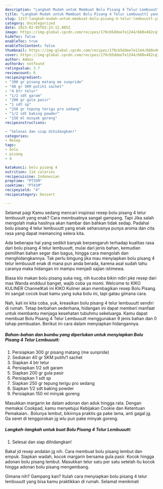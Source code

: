 ```yaml
---
description: "Langkah Mudah untuk Membuat Bolu Pisang 4 Telur Lembuuutt{ yang Lezat,  Menu Buat lebaran"
title: "Langkah Mudah untuk Membuat Bolu Pisang 4 Telur Lembuuutt{ yang Lezat,  Menu Buat lebaran"
slug: 1217-langkah-mudah-untuk-membuat-bolu-pisang-4-telur-lembuuutt-yang-lezat-menu-buat-lebaran
category: Uncategorized
date: 2023-02-05T03:23:12.805Z
image: https://img-global.cpcdn.com/recipes/179cb5ddee7e1244/680x482cq70/bolu-pisang-4-telur-lembuuutt-foto-resep-utama.jpg
hideToc: false
enableToc: true
enableTocContent: false
thumbnail: https://img-global.cpcdn.com/recipes/179cb5ddee7e1244/680x482cq70/bolu-pisang-4-telur-lembuuutt-foto-resep-utama.jpg
cover: https://img-global.cpcdn.com/recipes/179cb5ddee7e1244/680x482cq70/bolu-pisang-4-telur-lembuuutt-foto-resep-utama.jpg
author: Admin
authorAv: notfound
ratingvalue: 3.7
reviewcount: 8
recipeingredient:
- "300 gr pisang matang me sunpride"
- "40 gr SKM putih1 sachet"
- "4 btr telur"
- "1/2 sdt garam"
- "200 gr gula pasir"
- "1 sdt sp"
- "250 gr tepung terigu pro sedang"
- "1/2 sdt baking powder"
- "150 ml minyak goreng"
recipeinstructions:

- "Selesai dan siap dihidangkan!"
categories:
- Resep
tags:
- bolu
- pisang
- 4

katakunci: bolu pisang 4 
nutrition: 114 calories
recipecuisine: Indonesian
preptime: "PT35M"
cooktime: "PT41M"
recipeyield: "4"
recipecategory: Dessert

---
```



Selamat pagi Kamu sedang mencari inspirasi resep bolu pisang 4 telur lembuuutt yang enak? Cara membuatnya sangat gampang. Tapi Jika salah mengolah maka hasilnya akan hambar dan bahkan tidak sedap. Padahal bolu pisang 4 telur lembuuutt yang enak seharusnya punya aroma dan cita rasa yang dapat memancing selera kita.


Ada beberapa hal yang sedikit banyak berpengaruh terhadap kualitas rasa dari bolu pisang 4 telur lembuuutt, mulai dari jenis bahan, kemudian pemilihan bahan segar dan bagus, hingga cara mengolah dan menghidangkannya. Tak perlu bingung jika mau menyiapkan bolu pisang 4 telur lembuuutt enak di mana pun anda berada, karena asal sudah tahu caranya maka hidangan ini mampu menjadi sajian istimewa.

Biasa klo makan bolu pisang suka neg, nih kucoba bikin ndiri pke resep dari mas Wanda endduul banget, wajib coba ya momi. Welcome to KIKO KULINER ChannelKali ini KIKO Kuliner akan membagikan resep Bolu Pisang. Ini sangat cocok buat kamu yang suka bolu ini, tapi gatau gimana cara.


Nah, kali ini kita coba, yuk, kreasikan bolu pisang 4 telur lembuuutt sendiri di rumah. Tetap berbahan sederhana, hidangan ini dapat memberi manfaat untuk membantu menjaga kesehatan tubuhmu sekeluarga. Kamu dapat membuat Bolu Pisang 4 Telur Lembuuutt menggunakan 9 jenis bahan dan 0 tahap pembuatan. Berikut ini cara dalam menyiapkan hidangannya.

<!--inarticleads1-->

##### Bahan-bahan dan bumbu yang diperlukan untuk menyiapkan Bolu Pisang 4 Telur Lembuuutt:

1. Persiapkan 300 gr pisang matang (me sunpride)
1. Sediakan 40 gr SKM putih/1 sachet
1. Siapkan 4 btr telur
1. Persiapkan 1/2 sdt garam
1. Siapkan 200 gr gula pasir
1. Persiapkan 1 sdt sp
1. Siapkan 250 gr tepung terigu pro sedang
1. Siapkan 1/2 sdt baking powder
1. Persiapkan 150 ml minyak goreng


Masukkan margarin ke dalam adonan dan aduk hingga rata. Dengan memakai Cookpad, kamu menyetujui Kebijakan Cookie dan Ketentuan Pemakaian.. Bolunya lembut, bikinnya praktis ga pake lama, anti gagal jg. Ga seret di tenggorokan jg wlu pun pake minyak goreng. 

<!--inarticleads2-->

##### Langkah-langkah untuk buat Bolu Pisang 4 Telur Lembuuutt:


1. Selesai dan siap dihidangkan!

Bakal jd resep andalan jg nih. Cara membuat bolu pisang lembut dan empuk. Siapkan wadah, kocok margarin bersama gula pasir. Kocok hingga adonan bolu pisang lembut. Masukkan telur satu per satu setelah itu kocok hingga adonan bolu pisang mengembang. 

Gimana nih? Gampang kan? Itulah cara menyiapkan bolu pisang 4 telur lembuuutt yang bisa kamu praktikkan di rumah. Selamat menikmati

